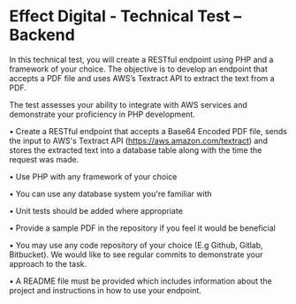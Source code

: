 # Effect Digital - Technical Test – Backend

In this technical test, you will create a RESTful endpoint using PHP and a framework of your choice. The objective is to develop an endpoint that accepts a PDF file and uses AWS’s Textract API to extract the text from a PDF.

The test assesses your ability to integrate with AWS services and demonstrate your proficiency in PHP development.

• Create a RESTful endpoint that accepts a Base64 Encoded PDF file, sends the input to AWS's Textract API (https://aws.amazon.com/textract) and stores the extracted text into a database table along with the time the request was made.

• Use PHP with any framework of your choice

• You can use any database system you're familiar with

• Unit tests should be added where appropriate

• Provide a sample PDF in the repository if you feel it would be beneficial

• You may use any code repository of your choice (E.g Github, Gitlab, Bitbucket). We would like to see regular commits to demonstrate your approach to the task.

• A README file must be provided which includes information about the project and instructions in how to use your endpoint.

